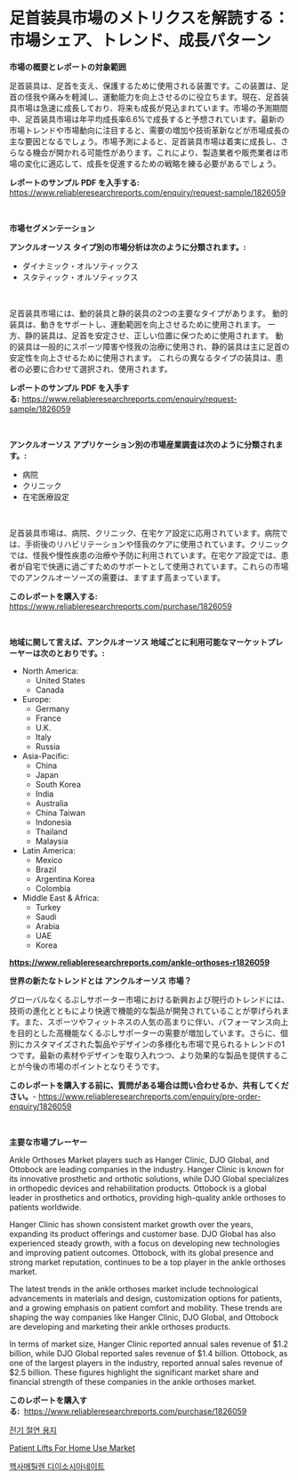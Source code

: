 <p><h1>足首装具市場のメトリクスを解読する：市場シェア、トレンド、成長パターン</h1></p><p><strong>市場の概要とレポートの対象範囲</strong></p>
<p><p>足首装具は、足首を支え、保護するために使用される装置です。この装置は、足首の怪我や痛みを軽減し、運動能力を向上させるのに役立ちます。現在、足首装具市場は急速に成長しており、将来も成長が見込まれています。市場の予測期間中、足首装具市場は年平均成長率6.6%で成長すると予想されています。最新の市場トレンドや市場動向に注目すると、需要の増加や技術革新などが市場成長の主な要因となるでしょう。市場予測によると、足首装具市場は着実に成長し、さらなる機会が開かれる可能性があります。これにより、製造業者や販売業者は市場の変化に適応して、成長を促進するための戦略を練る必要があるでしょう。</p></p>
<p><strong>レポートのサンプル PDF を入手する:</strong> <a href="https://www.reliableresearchreports.com/enquiry/request-sample/1826059">https://www.reliableresearchreports.com/enquiry/request-sample/1826059</a></p>
<p>&nbsp;</p>
<p><strong>市場セグメンテーション</strong></p>
<p><strong>アンクルオーソス タイプ別の市場分析は次のように分類されます。:</strong></p>
<p><ul><li>ダイナミック・オルソティックス</li><li>スタティック・オルソティックス</li></ul></p>
<p>&nbsp;</p>
<p><p>足首装具市場には、動的装具と静的装具の2つの主要なタイプがあります。 動的装具は、動きをサポートし、運動範囲を向上させるために使用されます。 一方、静的装具は、足首を安定させ、正しい位置に保つために使用されます。 動的装具は一般的にスポーツ障害や怪我の治療に使用され、静的装具は主に足首の安定性を向上させるために使用されます。 これらの異なるタイプの装具は、患者の必要に合わせて選択され、使用されます。</p></p>
<p><strong>レポートのサンプル PDF を入手する:</strong>&nbsp;<a href="https://www.reliableresearchreports.com/enquiry/request-sample/1826059">https://www.reliableresearchreports.com/enquiry/request-sample/1826059</a></p>
<p>&nbsp;</p>
<p><strong> アンクルオーソス アプリケーション別の市場産業調査は次のように分類されます。:</strong></p>
<p><ul><li>病院</li><li>クリニック</li><li>在宅医療設定</li></ul></p>
<p>&nbsp;</p>
<p><p>足首装具市場は、病院、クリニック、在宅ケア設定に応用されています。病院では、手術後のリハビリテーションや怪我のケアに使用されています。クリニックでは、怪我や慢性疾患の治療や予防に利用されています。在宅ケア設定では、患者が自宅で快適に過ごすためのサポートとして使用されています。これらの市場でのアンクルオーソーズの需要は、ますます高まっています。</p></p>
<p><strong>このレポートを購入する:</strong>&nbsp; <a href="https://www.reliableresearchreports.com/purchase/1826059">https://www.reliableresearchreports.com/purchase/1826059</a></p>
<p>&nbsp;</p>
<p><strong>地域に関して言えば、アンクルオーソス 地域ごとに利用可能なマーケットプレーヤーは次のとおりです。:</strong></p>
<p><ul>
    <li>
        North America:
        <ul>
            <li>United States</li>
            <li>Canada</li>
        </ul>
    </li>
    <li>
        Europe:
        <ul>
            <li>Germany</li>
            <li>France</li>
            <li>U.K.</li>
            <li>Italy</li>
            <li>Russia</li>
        </ul>
    </li>
    <li>
        Asia-Pacific:
        <ul>
            <li>China</li>
            <li>Japan</li>
            <li>South Korea</li>
            <li>India</li>
            <li>Australia</li>
            <li>China Taiwan</li>
            <li>Indonesia</li>
            <li>Thailand</li>
            <li>Malaysia</li>
        </ul>
    </li>
    <li>
        Latin America:
        <ul>
            <li>Mexico</li>
            <li>Brazil</li>
            <li>Argentina Korea</li>
            <li>Colombia</li>
        </ul>
    </li>
    <li>
        Middle East & Africa:
        <ul>
            <li>Turkey</li>
            <li>Saudi</li>
            <li>Arabia</li>
            <li>UAE</li>
            <li>Korea</li>
        </ul>
    </li>
    </ul></p>
<p><strong><a href="https://www.reliableresearchreports.com/ankle-orthoses-r1826059">https://www.reliableresearchreports.com/ankle-orthoses-r1826059</a></strong>&nbsp;</p>
<p><strong>世界の新たなトレンドとは アンクルオーソス 市場？</strong></p>
<p><p>グローバルなくるぶしサポーター市場における新興および現行のトレンドには、技術の進化とともにより快適で機能的な製品が開発されていることが挙げられます。また、スポーツやフィットネスの人気の高まりに伴い、パフォーマンス向上を目的とした高機能なくるぶしサポーターの需要が増加しています。さらに、個別にカスタマイズされた製品やデザインの多様化も市場で見られるトレンドの1つです。最新の素材やデザインを取り入れつつ、より効果的な製品を提供することが今後の市場のポイントとなりそうです。</p></p>
<p><strong>このレポートを購入する前に、質問がある場合は問い合わせるか、共有してください。</strong>- <a href="https://www.reliableresearchreports.com/enquiry/pre-order-enquiry/1826059">https://www.reliableresearchreports.com/enquiry/pre-order-enquiry/1826059</a></p>
<p>&nbsp;</p>
<p><strong>主要な市場プレーヤー</strong></p>
<p><p>Ankle Orthoses Market players such as Hanger Clinic, DJO Global, and Ottobock are leading companies in the industry. Hanger Clinic is known for its innovative prosthetic and orthotic solutions, while DJO Global specializes in orthopedic devices and rehabilitation products. Ottobock is a global leader in prosthetics and orthotics, providing high-quality ankle orthoses to patients worldwide.</p><p>Hanger Clinic has shown consistent market growth over the years, expanding its product offerings and customer base. DJO Global has also experienced steady growth, with a focus on developing new technologies and improving patient outcomes. Ottobock, with its global presence and strong market reputation, continues to be a top player in the ankle orthoses market.</p><p>The latest trends in the ankle orthoses market include technological advancements in materials and design, customization options for patients, and a growing emphasis on patient comfort and mobility. These trends are shaping the way companies like Hanger Clinic, DJO Global, and Ottobock are developing and marketing their ankle orthoses products.</p><p>In terms of market size, Hanger Clinic reported annual sales revenue of $1.2 billion, while DJO Global reported sales revenue of $1.4 billion. Ottobock, as one of the largest players in the industry, reported annual sales revenue of $2.5 billion. These figures highlight the significant market share and financial strength of these companies in the ankle orthoses market.</p></p>
<p><strong>このレポートを購入する:</strong>&nbsp;&nbsp;<a href="https://www.reliableresearchreports.com/purchase/1826059">https://www.reliableresearchreports.com/purchase/1826059</a></p>
<p><p><a href="https://medium.com/@jeremysnyder277/2024%EB%85%84%EB%B6%80%ED%84%B0-2031%EB%85%84%EA%B9%8C%EC%A7%80%EC%9D%98-%EC%A0%84%EA%B8%B0-%EC%A0%88%EC%97%B0%EC%A7%80-%EC%8B%9C%EC%9E%A5-%EB%8F%99%ED%96%A5%EA%B3%BC-%EC%8B%9C%EC%9E%A5-%EB%B6%84%EC%84%9D-%EC%A0%84%EB%A7%9D-c9989b458507">전기 절연 용지</a></p><p><a href="https://cedar-agate-3da.notion.site/Patient-Lifts-For-Home-Use-Market-Size-CAGR-Trends-2024-2030-3fa7b074b4c74232967572d975e4fe76">Patient Lifts For Home Use Market</a></p><p><a href="https://medium.com/@desmondmraz12023/%ED%97%A5%EC%82%AC%EB%A9%94%ED%8B%B8%EB%A0%8C-%EB%8B%A4%EC%9D%B4%EC%9D%B4%EC%86%8C%EC%8B%9C%EC%95%84%EB%84%A4%EC%9D%B4%ED%8A%B8-%EC%8B%9C%EC%9E%A5-%EB%8F%99%ED%96%A5-%EB%B0%8F-%EC%8B%9C%EC%9E%A5-%EB%B6%84%EC%84%9D%EC%9D%B4-2024%EB%85%84%EB%B6%80%ED%84%B0-2031%EB%85%84%EA%B9%8C%EC%A7%80-%EC%98%88%EC%B8%A1%EB%90%98%EC%97%88%EC%8A%B5%EB%8B%88%EB%8B%A4-127f6e07d238?postPublishedType=initial">헥사메틸렌 디이소시아네이트</a></p></p>